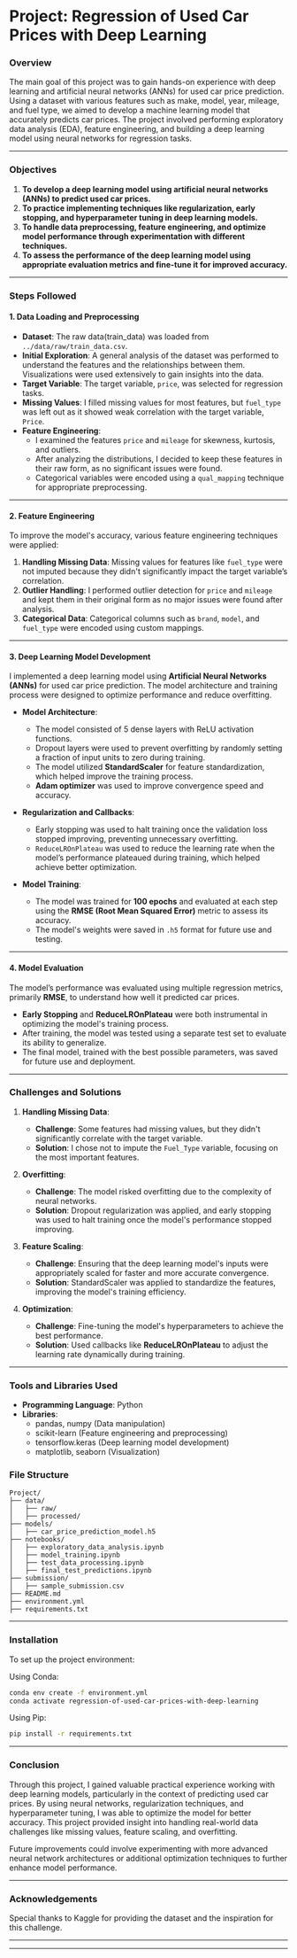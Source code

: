 # Project: Regression of Used Car Prices with Deep Learning

### Overview
The main goal of this project was to gain hands-on experience with deep learning and artificial neural networks (ANNs) for used car price prediction. Using a dataset with various features such as make, model, year, mileage, and fuel type, we aimed to develop a machine learning model that accurately predicts car prices. The project involved performing exploratory data analysis (EDA), feature engineering, and building a deep learning model using neural networks for regression tasks.

---

### Objectives
1. **To develop a deep learning model using artificial neural networks (ANNs) to predict used car prices.**
2. **To practice implementing techniques like regularization, early stopping, and hyperparameter tuning in deep learning models.**
3. **To handle data preprocessing, feature engineering, and optimize model performance through experimentation with different techniques.**
4. **To assess the performance of the deep learning model using appropriate evaluation metrics and fine-tune it for improved accuracy.**

---

### Steps Followed

#### **1. Data Loading and Preprocessing**
- **Dataset**: The raw data(train_data) was loaded from `../data/raw/train_data.csv`.
- **Initial Exploration**: A general analysis of the dataset was performed to understand the features and the relationships between them. Visualizations were used extensively to gain insights into the data.
- **Target Variable**: The target variable, `price`, was selected for regression tasks.
- **Missing Values**: I filled missing values for most features, but `fuel_type` was left out as it showed weak correlation with the target variable, `Price`.
- **Feature Engineering**: 
  - I examined the features `price` and `mileage` for skewness, kurtosis, and outliers.
  - After analyzing the distributions, I decided to keep these features in their raw form, as no significant issues were found.
  - Categorical variables were encoded using a `qual_mapping` technique for appropriate preprocessing.

---

#### **2. Feature Engineering**
To improve the model's accuracy, various feature engineering techniques were applied:

1. **Handling Missing Data**: Missing values for features like `fuel_type` were not imputed because they didn't significantly impact the target variable’s correlation.
2. **Outlier Handling**: I performed outlier detection for `price` and `mileage` and kept them in their original form as no major issues were found after analysis.
3. **Categorical Data**: Categorical columns such as `brand`, `model`, and `fuel_type` were encoded using custom mappings.

---

#### **3. Deep Learning Model Development**

I implemented a deep learning model using **Artificial Neural Networks (ANNs)** for used car price prediction. The model architecture and training process were designed to optimize performance and reduce overfitting.

- **Model Architecture**: 
  - The model consisted of 5 dense layers with ReLU activation functions.
  - Dropout layers were used to prevent overfitting by randomly setting a fraction of input units to zero during training.
  - The model utilized **StandardScaler** for feature standardization, which helped improve the training process.
  - **Adam optimizer** was used to improve convergence speed and accuracy.

- **Regularization and Callbacks**: 
  - Early stopping was used to halt training once the validation loss stopped improving, preventing unnecessary overfitting.
  - `ReduceLROnPlateau` was used to reduce the learning rate when the model’s performance plateaued during training, which helped achieve better optimization.

- **Model Training**:
  - The model was trained for **100 epochs** and evaluated at each step using the **RMSE (Root Mean Squared Error)** metric to assess its accuracy.
  - The model's weights were saved in `.h5` format for future use and testing.

---

#### **4. Model Evaluation**

The model’s performance was evaluated using multiple regression metrics, primarily **RMSE**, to understand how well it predicted car prices.

- **Early Stopping** and **ReduceLROnPlateau** were both instrumental in optimizing the model's training process.
- After training, the model was tested using a separate test set to evaluate its ability to generalize.
- The final model, trained with the best possible parameters, was saved for future use and deployment.

---

### Challenges and Solutions

1. **Handling Missing Data**:
   - **Challenge**: Some features had missing values, but they didn't significantly correlate with the target variable.
   - **Solution**: I chose not to impute the `Fuel_Type` variable, focusing on the most important features.

2. **Overfitting**:
   - **Challenge**: The model risked overfitting due to the complexity of neural networks.
   - **Solution**: Dropout regularization was applied, and early stopping was used to halt training once the model's performance stopped improving.

3. **Feature Scaling**:
   - **Challenge**: Ensuring that the deep learning model's inputs were appropriately scaled for faster and more accurate convergence.
   - **Solution**: StandardScaler was applied to standardize the features, improving the model's training efficiency.

4. **Optimization**:
   - **Challenge**: Fine-tuning the model's hyperparameters to achieve the best performance.
   - **Solution**: Used callbacks like **ReduceLROnPlateau** to adjust the learning rate dynamically during training.

---

### Tools and Libraries Used
- **Programming Language**: Python
- **Libraries**:
  - pandas, numpy (Data manipulation)
  - scikit-learn (Feature engineering and preprocessing)
  - tensorflow.keras (Deep learning model development)
  - matplotlib, seaborn (Visualization)

### File Structure
```plaintext
Project/
├── data/
│   ├── raw/
│   ├── processed/
├── models/
│   ├── car_price_prediction_model.h5
├── notebooks/
│   ├── exploratory_data_analysis.ipynb
│   ├── model_training.ipynb
│   ├── test_data_processing.ipynb
│   ├── final_test_predictions.ipynb
├── submission/
│   ├── sample_submission.csv
├── README.md
├── environment.yml
├── requirements.txt
```
---

### Installation
To set up the project environment:

Using Conda:
```bash
conda env create -f environment.yml
conda activate regression-of-used-car-prices-with-deep-learning
```

Using Pip:
```bash
pip install -r requirements.txt
```

---

### Conclusion
Through this project, I gained valuable practical experience working with deep learning models, particularly in the context of predicting used car prices. By using neural networks, regularization techniques, and hyperparameter tuning, I was able to optimize the model for better accuracy. This project provided insight into handling real-world data challenges like missing values, feature scaling, and overfitting.

Future improvements could involve experimenting with more advanced neural network architectures or additional optimization techniques to further enhance model performance.

---

### Acknowledgements
Special thanks to Kaggle for providing the dataset and the inspiration for this challenge.

---

---
